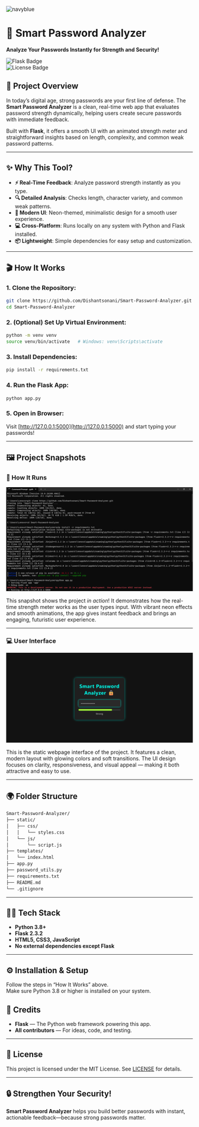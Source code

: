 
![navyblue](https://img.shields.io/badge/Status-Completed-%23000080)

# 🔐 Smart Password Analyzer  
**Analyze Your Passwords Instantly for Strength and Security!**

![Flask Badge](https://img.shields.io/badge/Flask-2.3.2-blue)  
![License Badge](https://img.shields.io/badge/License-MIT-green)

## 🌟 Project Overview

In today’s digital age, strong passwords are your first line of defense. The **Smart Password Analyzer** is a clean, real-time web app that evaluates password strength dynamically, helping users create secure passwords with immediate feedback.

Built with **Flask**, it offers a smooth UI with an animated strength meter and straightforward insights based on length, complexity, and common weak password patterns.

---

## ✨ Why This Tool?

- **⚡ Real-Time Feedback**: Analyze password strength instantly as you type.
- **🔍 Detailed Analysis**: Checks length, character variety, and common weak patterns.
- **🎨 Modern UI**: Neon-themed, minimalistic design for a smooth user experience.
- **💻 Cross-Platform**: Runs locally on any system with Python and Flask installed.
- **📦 Lightweight**: Simple dependencies for easy setup and customization.

---

## 🎬 How It Works

### 1. Clone the Repository:
```bash
git clone https://github.com/Dishantsonani/Smart-Password-Analyzer.git
cd Smart-Password-Analyzer
```

### 2. (Optional) Set Up Virtual Environment:
```bash
python -m venv venv
source venv/bin/activate   # Windows: venv\Scripts\activate
```

### 3. Install Dependencies:
```bash
pip install -r requirements.txt
```

### 4. Run the Flask App:
```bash
python app.py
```

### 5. Open in Browser:
Visit [http://127.0.0.1:5000](http://127.0.0.1:5000) and start typing your passwords!

---

## 🖼️ Project Snapshots

### 🎯 How It Runs

![Run the App](./runtheapp.png)

This snapshot shows the project *in action*! It demonstrates how the real-time strength meter works as the user types input. With vibrant neon effects and smooth animations, the app gives instant feedback and brings an engaging, futuristic user experience.

---

### 💻 User Interface

![User Interface](./user-interface.png)

This is the static webpage interface of the project. It features a clean, modern layout with glowing colors and soft transitions. The UI design focuses on clarity, responsiveness, and visual appeal — making it both attractive and easy to use.


---

## 🌍 Folder Structure
```bash
Smart-Password-Analyzer/
├── static/
│   ├── css/
│   │   └── styles.css
│   └── js/
│       └── script.js
├── templates/
│   └── index.html
├── app.py
├── password_utils.py
├── requirements.txt
├── README.md
└── .gitignore
```

---

## 👨‍💻 Tech Stack

- **Python 3.8+**
- **Flask 2.3.2**
- **HTML5, CSS3, JavaScript**
- **No external dependencies except Flask**

---

## ⚙️ Installation & Setup

Follow the steps in “How It Works” above.  
Make sure Python 3.8 or higher is installed on your system.

## 👏 Credits

- **Flask** — The Python web framework powering this app.  
- **All contributors** — For ideas, code, and testing.

---

## 📄 License

This project is licensed under the MIT License. See [LICENSE](LICENSE) for details.

---

## 🔒 Strengthen Your Security!  
**Smart Password Analyzer** helps you build better passwords with instant, actionable feedback—because strong passwords matter.

